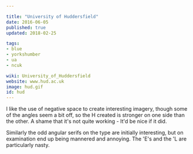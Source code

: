 ```yaml
---

title: "University of Huddersfield"
date: 2016-06-05
published: true
updated: 2018-02-25

tags:
- blue
- yorkshumber
- ua
- ncuk

wiki: University_of_Huddersfield
website: www.hud.ac.uk
image: hud.gif
id: hud
---
```


I like the use of negative space to create interesting imagery, though some of the angles seem a bit off, so the H created is stronger on one side than the other. A shame that it's not quite working - It'd be nice if it did.

Similarly the odd angular serifs on the type are initially interesting, but on examination end up being mannered and annoying. The 'E's and the 'L are particularly nasty.
